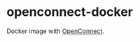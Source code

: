 # openconnect-docker

Docker image with [OpenConnect][].

[OpenConnect]: https://www.infradead.org/openconnect/
